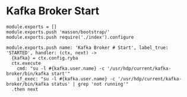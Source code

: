 
# Kafka Broker Start

    module.exports = []
    module.exports.push 'masson/bootstrap/'
    module.exports.push require('./index').configure

    module.exports.push name: 'Kafka Broker # Start', label_true: 'STARTED', handler: (ctx, next) ->
      {kafka} = ctx.config.ryba
      ctx.execute
        cmd: "su -l #{kafka.user.name} -c '/usr/hdp/current/kafka-broker/bin/kafka start'"
        if_exec: "su -l #{kafka.user.name} -c '/usr/hdp/current/kafka-broker/bin/kafka status' | grep 'not running'"
      .then next

